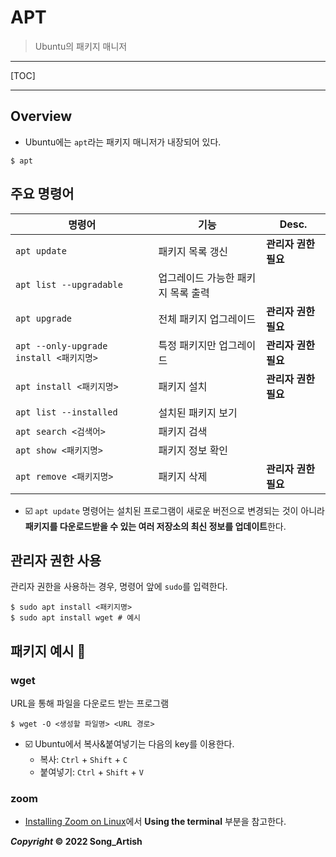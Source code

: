 # APT

> Ubuntu의 패키지 매니저

---

[TOC]

---



## Overview

- Ubuntu에는 `apt`라는 패키지 매니저가 내장되어 있다.

```shell
$ apt
```



## 주요 명령어

| 명령어                                  | 기능                               | Desc.                |
| --------------------------------------- | ---------------------------------- | -------------------- |
| `apt update`                            | 패키지 목록 갱신                   | **관리자 권한 필요** |
| `apt list --upgradable`                 | 업그레이드 가능한 패키지 목록 출력 |                      |
| `apt upgrade`                           | 전체 패키지 업그레이드             | **관리자 권한 필요** |
| `apt --only-upgrade install <패키지명>` | 특정 패키지만 업그레이드           | **관리자 권한 필요** |
| `apt install <패키지명>`                | 패키지 설치                        | **관리자 권한 필요** |
| `apt list --installed`                  | 설치된 패키지 보기                 |                      |
| `apt search <검색어>`                   | 패키지 검색                        |                      |
| `apt show <패키지명>`                   | 패키지 정보 확인                   |                      |
| `apt remove <패키지명>`                 | 패키지 삭제                        | **관리자 권한 필요** |

- :ballot_box_with_check: `apt update` 명령어는 설치된 프로그램이 새로운 버전으로 변경되는 것이 아니라 **패키지를 다운로드받을 수 있는 여러 저장소의 최신 정보를 업데이트**한다.



## 관리자 권한 사용

관리자 권한을 사용하는 경우, 명령어 앞에 `sudo`를 입력한다.

```shell
$ sudo apt install <패키지명>
$ sudo apt install wget # 예시
```



## 패키지 예시 :pushpin: 

### wget

URL을 통해 파일을 다운로드 받는 프로그램

```shell
$ wget -O <생성할 파일명> <URL 경로>
```

- :ballot_box_with_check: Ubuntu에서 복사&붙여넣기는 다음의 key를 이용한다.
  - 복사: `Ctrl` + `Shift` + `C`
  - 붙여넣기: `Ctrl` + `Shift` + `V`

### zoom

- [Installing Zoom on Linux](https://support.zoom.us/hc/en-us/articles/204206269-Installing-Zoom-on-Linux#h_89c268b4-2a68-4e4c-882f-441e374b87cb)에서 **Using the terminal** 부분을 참고한다.



***Copyright* © 2022 Song_Artish**